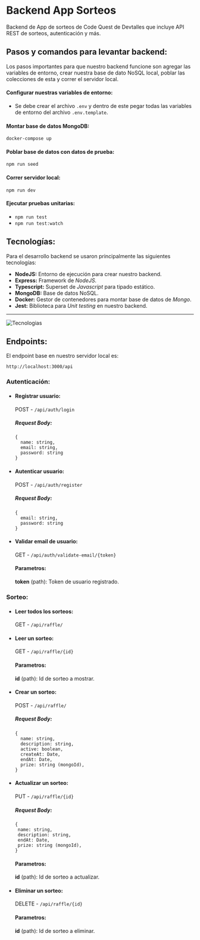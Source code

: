 # Backend App Sorteos

Backend de App de sorteos de Code Quest de Devtalles que incluye API REST de sorteos, autenticación y más.


## Pasos y comandos para levantar backend:
Los pasos importantes para que nuestro backend funcione son agregar las variables de entorno, crear nuestra base de dato NoSQL local, poblar las colecciones de esta y correr el servidor local.



#### Configurar nuestras variables de entorno:
- Se debe crear el archivo `.env` y dentro de este pegar todas las variables de entorno del archivo `.env.template`.

#### Montar base de datos MongoDB:
```docker-compose up```

#### Poblar base de datos con datos de prueba:
```npm run seed```

#### Correr servidor local:
```npm run dev```

#### Ejecutar pruebas unitarias:
- ```npm run test```
- ```npm run test:watch```

## Tecnologías:
Para el desarrollo backend se usaron principalmente las siguientes tecnologías:

- **NodeJS:** Entorno de ejecución para crear nuestro backend.
- **Express:** Framework de _NodeJS_.
- **Typescript:** Superset de _Javascript_ para tipado estático.
- **MongoDB:** Base de datos NoSQL.
- **Docker:** Gestor de contenedores para montar base de datos de _Mongo_.
- **Jest:** Biblioteca para _Unit testing_ en nuestro backend.
___

![Tecnologias](https://skillicons.dev/icons?i=nodejs,express,typescript,mongodb,docker,jest)


## Endpoints:
El endpoint base en nuestro servidor local es: 
```
http://localhost:3000/api
```

### Autenticación:

- #### **Registrar usuario:**
  POST - ```/api/auth/login``` 
  
  ##### Request Body:
  ```
  {
    name: string,
    email: string,
    password: string
  }
  ```

- #### **Autenticar usuario:**
  POST - ```/api/auth/register```

  ##### Request Body:
  ```
  {
    email: string,
    password: string
  }
  ```

- #### **Validar email de usuario:**
  GET - ```/api/auth/validate-email/{token}```

  #### Parametros:
  **token** (path): Token de usuario registrado.

### Sorteo:

- #### **Leer todos los sorteos:**
  GET - ```/api/raffle/```

- #### **Leer un sorteo:**
  GET - ```/api/raffle/{id}```

  #### Parametros:
  **id** (path): Id de sorteo a mostrar.


- #### **Crear un sorteo:**
  POST - ```/api/raffle/```

  ##### Request Body:
  ```
  {
    name: string,
    description: string,
    active: boolean,
    createAt: Date,
    endAt: Date,
    prize: string (mongoId),
  }
  ```

- #### **Actualizar un sorteo:**
  PUT - ```/api/raffle/{id}```

  ##### Request Body:
   ```
  {
    name: string,
    description: string,
    endAt: Date,
    prize: string (mongoId),
  }
  ```

  #### Parametros:
  **id** (path): Id de sorteo a actualizar.

- #### **Eliminar un sorteo:**
  DELETE - ```/api/raffle/{id}```

  #### Parametros:
  **id** (path): Id de sorteo a eliminar.




